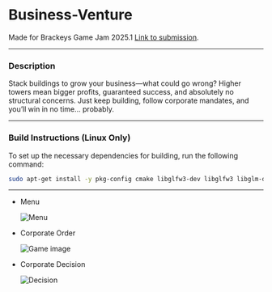# Business-Venture
Made for Brackeys Game Jam 2025.1 [Link to submission](https://itch.io/jam/brackeys-13/rate/3343490).

---
### Description

Stack buildings to grow your business—what could go wrong? Higher towers mean bigger profits, guaranteed success, and absolutely no structural concerns. Just keep building, follow corporate mandates, and you’ll win in no time… probably.

---
### Build Instructions (Linux Only)
To set up the necessary dependencies for building, run the following command:
```sh
sudo apt-get install -y pkg-config cmake libglfw3-dev libglfw3 libglm-dev libsdl2-dev libsdl2-mixer-dev
```

---

- Menu

  ![Menu](https://github.com/user-attachments/assets/6a7a32e4-288e-460d-8bd5-0b34e8e8e0ba)

- Corporate Order

  ![Game image](https://github.com/user-attachments/assets/ea61aea0-9a6a-4bab-805e-a6b7010609fb)

- Corporate Decision

  ![Decision](https://github.com/user-attachments/assets/200eda33-c37f-4cd7-b9cb-d8a965ba94f2)
